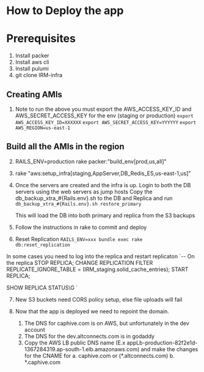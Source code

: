 # How to Deploy the app
# Prerequisites
1. Install packer
2. Install aws cli
3. Install pulumi
4. git clone IRM-infra

## Creating AMIs
1. Note to run the above you must export the AWS_ACCESS_KEY_ID and AWS_SECRET_ACCESS_KEY for the env (staging or production)
`export AWS_ACCESS_KEY_ID=XXXXXX`
`export AWS_SECRET_ACCESS_KEY=YYYYYY`
`export AWS_REGION=us-east-1`

## Build all the AMIs in the region
2. RAILS_ENV=production rake packer:"build_env[prod,us,all]"

3. rake "aws:setup_infra[staging,AppServer,DB_Redis_ES,us-east-1,us]"

4. Once the servers are created and the infra is up. Login to both the DB servers using the web servers as jump hosts
   Copy the db_backup_xtra_#{Rails.env}.sh to the DB and Replica and run
   `db_backup_xtra_#{Rails.env}.sh restore_primary`

   This will load the DB into both primary and replica from the S3 backups

5. Follow the instructions in rake to commit and deploy

6. Reset Replication
  `RAILS_ENV=xxx bundle exec rake db:reset_replication`

  In some cases you need to log into the replica and restart replicaton
  `-- On the replica
  STOP REPLICA;
  CHANGE REPLICATION FILTER
    REPLICATE_IGNORE_TABLE = (IRM_staging.solid_cache_entries);
  START REPLICA;

  SHOW REPLICA STATUS\G
  `

7. New S3 buckets need CORS policy setup, else file uploads will fail

8. Now that the app is deployed we need to repoint the domain.
    1. The DNS for caphive.com is on AWS, but unfortunately in the dev account
    2. The DNS for the dev.altconnects.com is in godaddy
    3. Copy the AWS LB public DNS name (E.x appLb-production-82f2e1d-1367284319.ap-south-1.elb.amazonaws.com) and make the changes for the CNAME for
        a. caphive.com or (*.altconnects.com)
        b. *.caphive.com